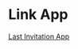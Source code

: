 # Link App
[Last Invitation App](https://drive.google.com/drive/folders/1vySWH8UdX3wS_fV69JBUQ7pY6IV9vFwT?usp=sharing)
